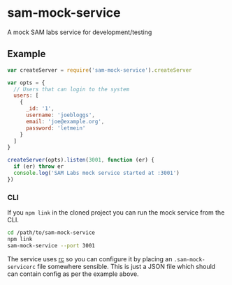 # sam-mock-service
A mock SAM labs service for development/testing

## Example

```js
var createServer = require('sam-mock-service').createServer

var opts = {
  // Users that can login to the system
  users: [
    {
      _id: '1',
      username: 'joebloggs',
      email: 'joe@example.org',
      password: 'letmein'
    }
  ]
}

createServer(opts).listen(3001, function (er) {
  if (er) throw er
  console.log('SAM Labs mock service started at :3001')
})
```

### CLI

If you `npm link` in the cloned project you can run the mock service from the CLI.

```sh
cd /path/to/sam-mock-service
npm link
sam-mock-service --port 3001
```

The service uses [rc](https://www.npmjs.com/package/rc) so you can configure it by placing an `.sam-mock-servicerc` file somewhere sensible. This is just a JSON file which should can contain config as per the example above.

